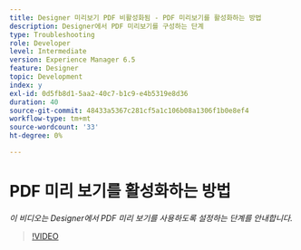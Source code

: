 ```yaml
---
title: Designer 미리보기 PDF 비활성화됨 - PDF 미리보기를 활성화하는 방법
description: Designer에서 PDF 미리보기를 구성하는 단계
type: Troubleshooting
role: Developer
level: Intermediate
version: Experience Manager 6.5
feature: Designer
topic: Development
index: y
exl-id: 0d5fb8d1-5aa2-40c7-b1c9-e4b5319e8d36
duration: 40
source-git-commit: 48433a5367c281cf5a1c106b08a1306f1b0e8ef4
workflow-type: tm+mt
source-wordcount: '33'
ht-degree: 0%

---
```


# PDF 미리 보기를 활성화하는 방법

*이 비디오는 Designer에서 PDF 미리 보기를 사용하도록 설정하는 단계를 안내합니다.*

>[!VIDEO](https://video.tv.adobe.com/v/3417687?quality=12&learn=on&captions=kor)
